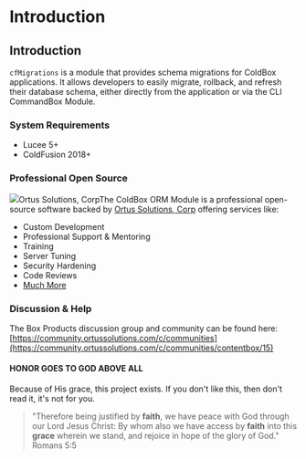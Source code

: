 # Introduction

## Introduction

`cfMigrations` is a module that provides schema migrations for ColdBox applications. It allows developers to easily migrate, rollback, and refresh their database schema, either directly from the application or via the CLI CommandBox Module.

### System Requirements <a href="#system-requirements" id="system-requirements"></a>

* Lucee 5+
* ColdFusion 2018+

### Professional Open Source <a href="#professional-open-source" id="professional-open-source"></a>

![](https://files.gitbook.com/v0/b/gitbook-legacy-files/o/assets%2F-LA-UVv4mVMetdYyMBjX%2F-LWbyOZJYPXXdWwoyzpk%2F-LWbz0FwX9mtBeSrsDFI%2Fortus%20solutions%20logo.png?alt=media\&token=929e57f3-7f4d-4d73-a36a-f6c5f479a832)Ortus Solutions, CorpThe ColdBox ORM Module is a professional open-source software backed by [Ortus Solutions, Corp](https://www.ortussolutions.com/) offering services like:

* Custom Development
* Professional Support & Mentoring
* Training
* Server Tuning
* Security Hardening
* Code Reviews
* ​[Much More](https://www.ortussolutions.com/)​

### Discussion & Help <a href="#discussion-and-help" id="discussion-and-help"></a>

The Box Products discussion group and community can be found here:​[https://community.ortussolutions.com/c/communities](https://community.ortussolutions.com/c/communities/contentbox/15)​

#### HONOR GOES TO GOD ABOVE ALL <a href="#honor-goes-to-god-above-all" id="honor-goes-to-god-above-all"></a>

Because of His grace, this project exists. If you don't like this, then don't read it, it's not for you.

> "Therefore being justified by **faith**, we have peace with God through our Lord Jesus Christ: By whom also we have access by **faith** into this **grace** wherein we stand, and rejoice in hope of the glory of God." Romans 5:5

